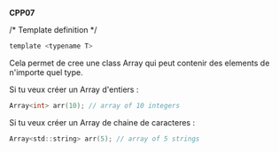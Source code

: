 **CPP07**

/* Template definition */  
```c
template <typename T> 
```

Cela permet de cree une class Array qui peut contenir des elements de n'importe quel type.

Si tu veux créer un Array d'entiers :

```c
Array<int> arr(10); // array of 10 integers
```

Si tu veux créer un Array de chaine de caracteres : 

```c
Array<std::string> arr(5); // array of 5 strings
```

